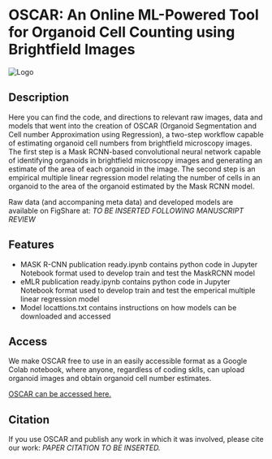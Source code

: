 # OSCAR: An Online ML-Powered Tool for Organoid Cell Counting using Brightfield Images 

![Logo](https://encrypted-tbn0.gstatic.com/images?q=tbn:ANd9GcTilnfd7wntKPiGUlI2gp2Q5dYw6at1VVzeaQ&s)

## Description

Here you can find the code, and directions to relevant raw images, data and models that went into the creation of OSCAR (Organoid Segmentation and Cell number Approximation using Regression), a two-step workflow capable of estimating organoid cell numbers from brightfield microscopy images. The first step is a Mask RCNN-based convolutional neural network capable of identifying organoids in brightfield microscopy images and generating an estimate of the area of each organoid in the image. The second step is an empirical multiple linear regression model relating the number of cells in an organoid to the area of the organoid estimated by the Mask RCNN model. 

Raw data (and accompaning meta data) and developed models are available on FigShare at: *TO BE INSERTED FOLLOWING MANUSCRIPT REVIEW*

## Features

- MASK R-CNN publication ready.ipynb  contains python code in Jupyter Notebook format used to develop train and test the MaskRCNN model
- eMLR publication ready.ipynb contains python code in Jupyter Notebook format used to develop train and test the emperical multiple linear regression model
- Model locattions.txt contains instructions on how models can be downloaded and accessed

## Access

We make OSCAR free to use in an easily accessible format as a Google Colab notebook, where anyone, regardless of coding sklls, can upload organoid images and obtain organoid cell number estimates.

[OSCAR can be accessed here.]([https://colab.research.google.com/drive/1paRiDvvAu4ezZEesSdUH-fO_BJ8eJgsY?usp=sharing])

## Citation

If you use OSCAR and publish any work in which it was involved, please cite our work:
*PAPER CITATION TO BE INSERTED.*
